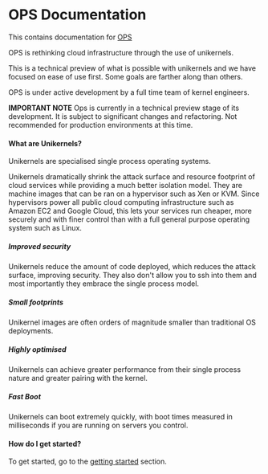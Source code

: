 # OPS Documentation
This contains documentation for [OPS](https://github.com/nanovms/ops)

OPS is rethinking cloud infrastructure through the use of unikernels.

This is a technical preview of what is possible with unikernels and we
have focused on ease of use first. Some goals are farther along than
others.

OPS is under active development by a full time team of kernel engineers.

**IMPORTANT NOTE** Ops is currently in a technical preview stage of its
development. It is subject to significant changes and refactoring. Not
recommended for production environments at this time.

#### What are Unikernels?

Unikernels are specialised single process operating systems.

Unikernels dramatically shrink the attack surface and resource footprint of cloud services while providing a much better isolation model.
They are machine images that can be ran on a hypervisor such as Xen or
KVM. Since hypervisors power all public cloud computing infrastructure such as Amazon EC2 and Google Cloud, this lets your services run cheaper, more securely and with finer control than with a full general purpose operating system such as Linux.

##### Improved security
Unikernels reduce the amount of code deployed, which reduces the attack surface, improving security. They also don't allow you to ssh into them and most importantly they embrace the single process model.

##### Small footprints
Unikernel images are often orders of magnitude smaller than traditional OS deployments.

##### Highly optimised
Unikernels can achieve greater performance from their single process
nature and greater pairing with the kernel.

##### Fast Boot
Unikernels can boot extremely quickly, with boot times measured in milliseconds if you are running on servers you control.

#### How do I get started?
To get started, go to the [getting started](getting_started.md) section.
